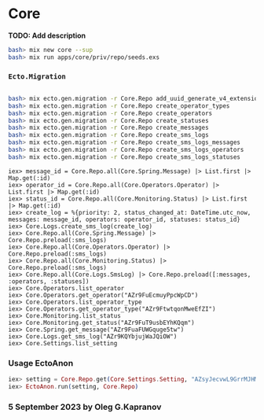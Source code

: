# Core

**TODO: Add description**

```bash
bash> mix new core --sup
bash> mix run apps/core/priv/repo/seeds.exs
```

### `Ecto.Migration`

```sql
```

```bash
bash> mix ecto.gen.migration -r Core.Repo add_uuid_generate_v4_extension
bash> mix ecto.gen.migration -r Core.Repo create_operator_types
bash> mix ecto.gen.migration -r Core.Repo create_operators
bash> mix ecto.gen.migration -r Core.Repo create_statuses
bash> mix ecto.gen.migration -r Core.Repo create_messages
bash> mix ecto.gen.migration -r Core.Repo create_sms_logs
bash> mix ecto.gen.migration -r Core.Repo create_sms_logs_messages
bash> mix ecto.gen.migration -r Core.Repo create_sms_logs_operators
bash> mix ecto.gen.migration -r Core.Repo create_sms_logs_statuses
```

```
iex> message_id = Core.Repo.all(Core.Spring.Message) |> List.first |> Map.get(:id)
iex> operator_id = Core.Repo.all(Core.Operators.Operator) |> List.first |> Map.get(:id)
iex> status_id = Core.Repo.all(Core.Monitoring.Status) |> List.first |> Map.get(:id)
iex> create_log = %{priority: 2, status_changed_at: DateTime.utc_now, messages: message_id, operators: operator_id, statuses: status_id}
iex> Core.Logs.create_sms_log(create_log)
iex> Core.Repo.all(Core.Spring.Message) |> Core.Repo.preload(:sms_logs)
iex> Core.Repo.all(Core.Operators.Operator) |> Core.Repo.preload(:sms_logs)
iex> Core.Repo.all(Core.Monitoring.Status) |> Core.Repo.preload(:sms_logs)
iex> Core.Repo.all(Core.Logs.SmsLog) |> Core.Repo.preload([:messages, :operators, :statuses])
iex> Core.Operators.list_operator
iex> Core.Operators.get_operator("AZr9FuEcmuyPpcWpCD")
iex> Core.Operators.list_operator_type
iex> Core.Operators.get_operator_type("AZr9FtwtqonMweEfZI")
iex> Core.Monitoring.list_status
iex> Core.Monitoring.get_status("AZr9FuT9usbEYhKQqm")
iex> Core.Spring.get_message("AZr9FuaFUWGquge5tw")
iex> Core.Logs.get_sms_log("AZr9KQYbjujWaJQiOW")
iex> Core.Settings.list_setting
```

### Usage EctoAnon

```elixir
iex> setting = Core.Repo.get(Core.Settings.Setting, "AZsyJecvwL9GrrMJHM")
iex> EctoAnon.run(setting, Core.Repo)
```

### 5 September 2023 by Oleg G.Kapranov

[1]:  https://fullstackphoenix.com/tutorials/add-jsonb-field-in-phoenix-and-ecto
[2]:  https://medium.com/coletiv-stories/ecto-embedded-schemas-quick-search-through-a-jsonb-array-in-postgresql-f9d91cf90843
[3]:  https://hexdocs.pm/ecto/Ecto.Changeset.html
[4]:  https://hexdocs.pm/ecto/polymorphic-associations-with-many-to-many.html
[5]:  https://hexdocs.pm/ecto/self-referencing-many-to-many.html
[6]:  https://github.com/elixir-ecto/ecto/blob/master/test/ecto/changeset/many_to_many_test.exs
[7]:  https://elixirschool.com/ru/lessons/ecto/associations#many-to-many-11
[8]:  https://blog.plataformatec.com.br/2016/12/many-to-many-and-upserts/
[9]:  https://medium.com/coletiv-stories/ecto-elixir-many-to-many-relationships-66403933f8c1
[10]: https://geoffreylessel.com/2017/using-ecto-multi-to-group-database-operations/
[11]: https://colinramsay.co.uk/2021/02/12/many-to-many-tags-ecto-phoenix.html
[12]: https://elixirforum.com/t/ecto-insert-many-to-many-with-extra-foreign-key/49556/2
[13]: https://elixirforum.com/t/many-to-many-association-table-with-extra-columns/6563/12
[14]: https://medium.com/@m.r.nijboer/using-ecto-changesets-for-json-api-request-body-validation-6150e8256c5c
[15]: https://anonyfox.com/spells/ecto-custom-field-validation/
[16]: https://gist.github.com/rylev/6906490

